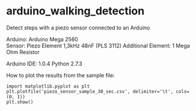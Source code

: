 arduino_walking_detection
=========================

Detect steps with a piezo sensor connected to an Arduino 


Arduino: Arduino Mega 2560  
Sensor: Piezo Element 1,3kHz 48nF (PLS 3112)
Additional Element: 1 Mega Ohm Resistor 

Arduino IDE: 1.0.4
Python 2.7.3

How to plot the results from the sample file:  

    import matplotlib.pyplot as plt
    plt.plotfile('piezo_sensor_sample_30_sec.csv', delimiter='\t', cols=(0, 1))
    plt.show()



